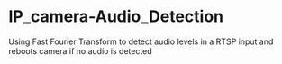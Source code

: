 # IP_camera-Audio_Detection
Using Fast Fourier Transform to detect audio levels in a RTSP input and reboots camera if no audio is detected

